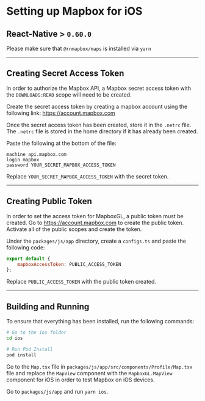 # Setting up Mapbox for iOS

## React-Native > `0.60.0`

Please make sure that `@rnmapbox/maps` is installed via `yarn`

---

## Creating Secret Access Token

In order to authorize the Mapbox API, a Mapbox secret access token with the `DOWNLOADS:READ` scope will need to be created. 

Create the secret access token by creating a mapbox account using the following link:
https://account.mapbox.com

Once the secret access token has been created, store it in the `.netrc` file. The `.netrc` file is stored in the home directory if it has already been created.

Paste the following at the bottom of the file:

```
machine api.mapbox.com
login mapbox
password YOUR_SECRET_MAPBOX_ACCESS_TOKEN
```
Replace `YOUR_SECRET_MAPBOX_ACCESS_TOKEN` with the secret token.

---
## Creating Public Token

In order to set the access token for MapboxGL, a public token must be created. Go to https://account.mapbox.com to create the public token. Activate all of the public scopes and create the token. 

Under the `packages/js/app` directory, create a `configs.ts` and paste the following code:

```js
export default {
    mapboxAccessToken: PUBLIC_ACCESS_TOKEN
};
```
Replace `PUBLIC_ACCESS_TOKEN` with the public token created.

---
## Building and Running


To ensure that everything has been installed, run the following commands:
```bash
# Go to the ios folder
cd ios

# Run Pod Install
pod install
```

Go to the `Map.tsx` file in `packages/js/app/src/components/Profile/Map.tsx` file and replace the `MapView` component with the `MapboxGL.MapView` component for iOS in order to test Mapbox on iOS devices. 

Go to `packages/js/app` and run `yarn ios`.
